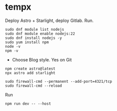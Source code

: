 # tempx

Deploy Astro + Starlight, deploy Gitlab. Run.

```
sudo dnf module list nodejs
sudo dnf module enable nodejs:22
sudo dnf install nodejs -y
sudo yum install npm
node -v
npm -v
```

- Choose Blog style. Yes on Git

```
npm create astro@latest
npx astro add starlight
```

```
sudo firewall-cmd --permanent --add-port=4321/tcp
sudo firewall-cmd --reload
```

Run
```
npm run dev -- --host
```
